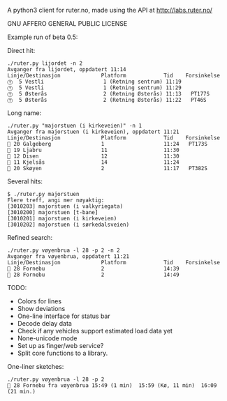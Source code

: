 A python3 client for ruter.no, made using the API at http://labs.ruter.no/

GNU AFFERO GENERAL PUBLIC LICENSE

Example run of beta 0.5:


Direct hit:

```
./ruter.py lijordet -n 2
Avganger fra lijordet, oppdatert 11:14
Linje/Destinasjon             Platform            Tid    Forsinkelse
Ⓣ  5 Vestli                   1 (Retning sentrum) 11:19
Ⓣ  5 Vestli                   1 (Retning sentrum) 11:29
Ⓣ  5 Østerås                  2 (Retning Østerås) 11:13   PT177S
Ⓣ  5 Østerås                  2 (Retning Østerås) 11:22   PT46S
```

Long name:

```
./ruter.py "majorstuen (i kirkeveien)" -n 1
Avganger fra majorstuen (i kirkeveien), oppdatert 11:21
Linje/Destinasjon             Platform            Tid    Forsinkelse
🚌 20 Galgeberg                1                   11:24   PT173S
🚋 19 Ljabru                   11                  11:30
🚋 12 Disen                    12                  11:30
🚋 11 Kjelsås                  14                  11:24
🚌 20 Skøyen                   2                   11:17   PT382S
```

Several hits:

```
$ ./ruter.py majorstuen
Flere treff, angi mer nøyaktig:
[3010203] majorstuen (i valkyriegata)
[3010200] majorstuen [t-bane]
[3010201] majorstuen (i kirkeveien)
[3010202] majorstuen (i sørkedalsveien)
```

Refined search:

```
./ruter.py vøyenbrua -l 28 -p 2 -n 2
Avganger fra vøyenbrua, oppdatert 11:21
Linje/Destinasjon             Platform            Tid    Forsinkelse
🚌 28 Fornebu                  2                   14:39
🚌 28 Fornebu                  2                   14:49
```

TODO:
* Colors for lines
* Show deviations
* One-line interface for status bar
* Decode delay data
* Check if any vehicles support estimated load data yet
* None-unicode mode
* Set up as finger/web service?
* Split core functions to a library.

One-liner sketches:
```
./ruter.py vøyenbrua -l 28 -p 2
🚌 28 Fornebu fra vøyenbrua 15:49 (1 min)  15:59 (Kø, 11 min)  16:09 (21 min.)
```
